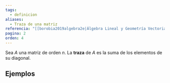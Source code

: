 ```yaml
---
tags:
  - definicion
aliases:
  - Traza de una matriz
referencia: "[[borobia2019algebra2e|Álgebra Lineal y Geometría Vectorial (2a ed)]]"
pagina: 2
orden: 4
---
```

Sea $A$ una matriz de orden $n$. La **traza** de $A$ es la suma de los elementos de su diagonal.

## Ejemplos
